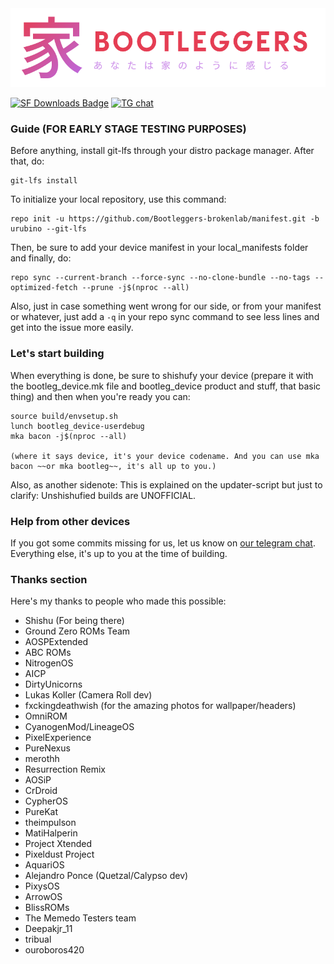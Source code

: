 <img src="https://github.com/BootleggersROM/ExtraStuff/blob/main/brand/logo.png?raw=true">

[![SF Downloads Badge](https://img.shields.io/sourceforge/dm/bootleggersrom.svg?color=e52c5f&label=Shishufied%20downloads&style=for-the-badge&labelColor=121217&logo=sourceforge)](https://sourceforge.net/projects/bootleggersrom/files/builds)
[![TG chat](https://img.shields.io/badge/Support-Telegram-%23e52c5f.svg?style=for-the-badge&logo=telegram&&labelColor=121217)](https://t.me/keepthebootleg)

### Guide (FOR EARLY STAGE TESTING PURPOSES)

Before anything, install git-lfs through your distro package manager. After that, do:

	git-lfs install

To initialize your local repository, use this command:

	repo init -u https://github.com/Bootleggers-brokenlab/manifest.git -b urubino --git-lfs

Then, be sure to add your device manifest in your local_manifests folder and finally, do:

	repo sync --current-branch --force-sync --no-clone-bundle --no-tags --optimized-fetch --prune -j$(nproc --all)

Also, just in case something went wrong for our side, or from your manifest or whatever, just add a `-q` in your repo sync command to see less lines and get into the issue more easily.

### Let's start building

When everything is done, be sure to shishufy your device (prepare it with the bootleg_device.mk file and bootleg_device product and stuff, that basic thing) and then when you're ready you can:

	source build/envsetup.sh
	lunch bootleg_device-userdebug
	mka bacon -j$(nproc --all)

	(where it says device, it's your device codename. And you can use mka bacon ~~or mka bootleg~~, it's all up to you.)


Also, as another sidenote: This is explained on the updater-script but just to clarify: Unshishufied builds are UNOFFICIAL.


### Help from other devices

If you got some commits missing for us, let us know on [our telegram chat](https://t.me/keepthebootleg). Everything else, it's up to you at the time of building.


### Thanks section

Here's my thanks to people who made this possible:

* Shishu (For being there)
* Ground Zero ROMs Team
* AOSPExtended
* ABC ROMs
* NitrogenOS
* AICP
* DirtyUnicorns
* Lukas Koller (Camera Roll dev)
* fxckingdeathwish (for the amazing photos for wallpaper/headers)
* OmniROM
* CyanogenMod/LineageOS
* PixelExperience
* PureNexus
* merothh
* Resurrection Remix
* AOSiP
* CrDroid
* CypherOS
* PureKat
* theimpulson
* MatiHalperin
* Project Xtended
* Pixeldust Project
* AquariOS
* Alejandro Ponce (Quetzal/Calypso dev)
* PixysOS
* ArrowOS
* BlissROMs
* The Memedo Testers team
* Deepakjr_11
* tribual
* ouroboros420
